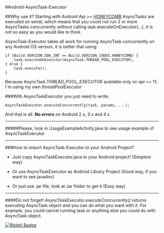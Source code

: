 #Android-AsyncTask-Executor

##Why use it?
Starting with Android Api >= [HONEYCOMB](http://developer.android.com/reference/android/os/Build.VERSION_CODES.html#HONEYCOMB) 
AsyncTasks are executed on serial, which means that you could not run 2 or more AsyncTasks concurrently 
without calling task.executeOnExecutor(...), it is not so easy as you would like to think.

AsyncTask-Executor takes all work for running AsyncTask concurrently on any Android OS version, it is better that using:

    if (Build.VERSION.SDK_INT >= Build.VERSION_CODES.HONEYCOMB) {
        task.executeOnExecutor(AsyncTask.THREAD_POOL_EXECUTOR);
    } else {
        task.execute();
    }

Because AsyncTask.THREAD_POOL_EXECUTOR available only on api >= 11; I`m using my own *threadPoolExecutor*

###With AsyncTaskExecutor you just need to write:

    AsyncTaskExecutor.executeConcurrently(task, params, ...);

And that is all. **No errors** on Android 2.x, 3.x and 4.x

---------------------------
#####Please, look in UsageExampleActivity.java to see usage example of AsyncTaskExecutor

---------------------------
###How to import AsyncTask-Executor to your Android Project?

* Just copy AsyncTaskExecutor.java to your Android project! (Simplest way)

* Or use AsyncTaskExecutor as Android Library Project (Good way, if you want to see javadoc)

* Or just use .jar file, look at Jar folder to get it (Easy way)

---------------------------

####Do not forget!
*AsyncTaskExecutor.executeConcurrently()* returns executing AsyncTask object and 
you can do what you want with it. For example, you could cancel running task or anything else you could do with AsyncTask object.

[![Bitdeli Badge](https://d2weczhvl823v0.cloudfront.net/artem-zinnatullin/android-asynctask-executor/trend.png)](https://bitdeli.com/free "Bitdeli Badge")
